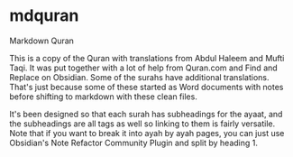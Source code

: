 # mdquran
Markdown Quran

This is a copy of the Quran with translations from Abdul Haleem and Mufti Taqi. It was put together with a lot of help from Quran.com and Find and Replace on Obsidian. Some of the surahs have additional translations. That's just because some of these started as Word documents with notes before shifting to markdown with these clean files.

It's been designed so that each surah has subheadings for the ayaat, and the subheadings are all tags as well so linking to them is fairly versatile. Note that if you want to break it into ayah by ayah pages, you can just use Obsidian's Note Refactor Community Plugin and split by heading 1.



